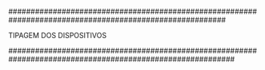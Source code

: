 #########################################################################################################

TIPAGEM DOS DISPOSITIVOS

###########################################################################################################
